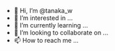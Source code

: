 - 👋 Hi, I’m @tanaka_w
- 👀 I’m interested in ...
- 🌱 I’m currently learning ...
- 💞️ I’m looking to collaborate on ...
- 📫 How to reach me ...

<!---
tanaka_w/tanaka_w is a ✨ special ✨ repository because its `README.md` (this file) appears on your GitHub profile.
You can click the Preview link to take a look at your changes.
--->
